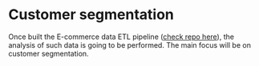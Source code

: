 # Customer segmentation

Once built the E-commerce data ETL pipeline ([check repo here](https://github.com/adriannaluz/data-engineering_portfolio/tree/main/ETL_pipeline)),
the analysis of such data is going to be performed. The main focus will be on customer segmentation.